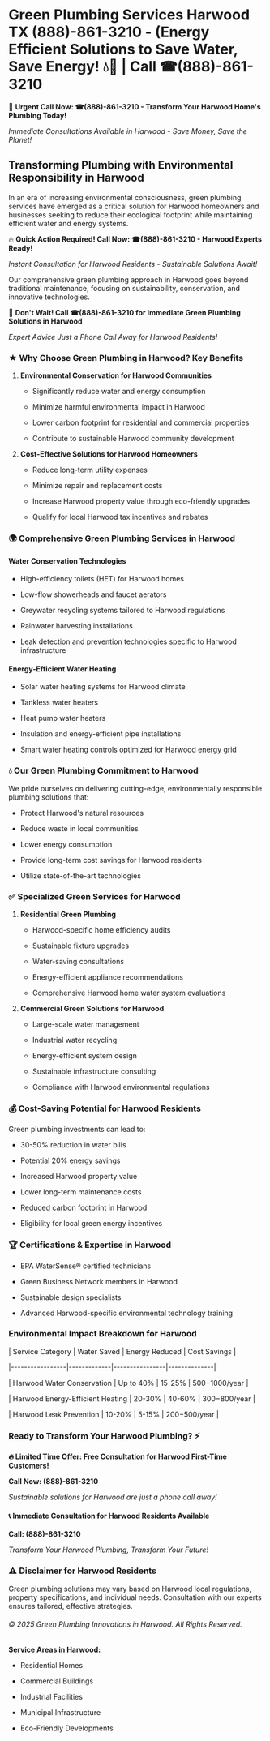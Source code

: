 # Green Plumbing Services Harwood TX (888)-861-3210 - (Energy Efficient Solutions to Save Water, Save Energy! 💧🌿 | Call ☎(888)-861-3210

🚨 **Urgent Call Now: ☎(888)-861-3210 - Transform Your Harwood Home's Plumbing Today!**
*Immediate Consultations Available in Harwood - Save Money, Save the Planet!*

## Transforming Plumbing with Environmental Responsibility in Harwood

In an era of increasing environmental consciousness, green plumbing services have emerged as a critical solution for Harwood homeowners and businesses seeking to reduce their ecological footprint while maintaining efficient water and energy systems. 

🔥 **Quick Action Required! Call Now: ☎(888)-861-3210 - Harwood Experts Ready!**
*Instant Consultation for Harwood Residents - Sustainable Solutions Await!*

Our comprehensive green plumbing approach in Harwood goes beyond traditional maintenance, focusing on sustainability, conservation, and innovative technologies.

🚨 **Don't Wait! Call ☎(888)-861-3210 for Immediate Green Plumbing Solutions in Harwood**
*Expert Advice Just a Phone Call Away for Harwood Residents!*

### ★ Why Choose Green Plumbing in Harwood? Key Benefits

1. **Environmental Conservation for Harwood Communities** 
   - Significantly reduce water and energy consumption
   - Minimize harmful environmental impact in Harwood
   - Lower carbon footprint for residential and commercial properties
   - Contribute to sustainable Harwood community development

2. **Cost-Effective Solutions for Harwood Homeowners** 
   - Reduce long-term utility expenses
   - Minimize repair and replacement costs
   - Increase Harwood property value through eco-friendly upgrades
   - Qualify for local Harwood tax incentives and rebates

### 🌍 Comprehensive Green Plumbing Services in Harwood

#### Water Conservation Technologies
- High-efficiency toilets (HET) for Harwood homes
- Low-flow showerheads and faucet aerators
- Greywater recycling systems tailored to Harwood regulations
- Rainwater harvesting installations
- Leak detection and prevention technologies specific to Harwood infrastructure

#### Energy-Efficient Water Heating
- Solar water heating systems for Harwood climate
- Tankless water heaters
- Heat pump water heaters
- Insulation and energy-efficient pipe installations
- Smart water heating controls optimized for Harwood energy grid

### 💧 Our Green Plumbing Commitment to Harwood

We pride ourselves on delivering cutting-edge, environmentally responsible plumbing solutions that:
- Protect Harwood's natural resources
- Reduce waste in local communities
- Lower energy consumption
- Provide long-term cost savings for Harwood residents
- Utilize state-of-the-art technologies

### ✅ Specialized Green Services for Harwood

1. **Residential Green Plumbing**
   - Harwood-specific home efficiency audits
   - Sustainable fixture upgrades
   - Water-saving consultations
   - Energy-efficient appliance recommendations
   - Comprehensive Harwood home water system evaluations

2. **Commercial Green Solutions for Harwood**
   - Large-scale water management
   - Industrial water recycling
   - Energy-efficient system design
   - Sustainable infrastructure consulting
   - Compliance with Harwood environmental regulations

### 💰 Cost-Saving Potential for Harwood Residents

Green plumbing investments can lead to:
- 30-50% reduction in water bills
- Potential 20% energy savings
- Increased Harwood property value
- Lower long-term maintenance costs
- Reduced carbon footprint in Harwood
- Eligibility for local green energy incentives

### 🏆 Certifications & Expertise in Harwood

- EPA WaterSense® certified technicians
- Green Business Network members in Harwood
- Sustainable design specialists
- Advanced Harwood-specific environmental technology training

### Environmental Impact Breakdown for Harwood

| Service Category | Water Saved | Energy Reduced | Cost Savings |
|-----------------|-------------|----------------|--------------|
| Harwood Water Conservation | Up to 40% | 15-25% | $500-$1000/year |
| Harwood Energy-Efficient Heating | 20-30% | 40-60% | $300-$800/year |
| Harwood Leak Prevention | 10-20% | 5-15% | $200-$500/year |

### Ready to Transform Your Harwood Plumbing? ⚡

**🔥 Limited Time Offer: Free Consultation for Harwood First-Time Customers!**

**Call Now: (888)-861-3210**
*Sustainable solutions for Harwood are just a phone call away!*

#### 📞 Immediate Consultation for Harwood Residents Available

**Call: (888)-861-3210**
*Transform Your Harwood Plumbing, Transform Your Future!*

### ⚠️ Disclaimer for Harwood Residents

Green plumbing solutions may vary based on Harwood local regulations, property specifications, and individual needs. Consultation with our experts ensures tailored, effective strategies.

###### © 2025 Green Plumbing Innovations in Harwood. All Rights Reserved.

**Service Areas in Harwood:** 
- Residential Homes
- Commercial Buildings
- Industrial Facilities
- Municipal Infrastructure
- Eco-Friendly Developments